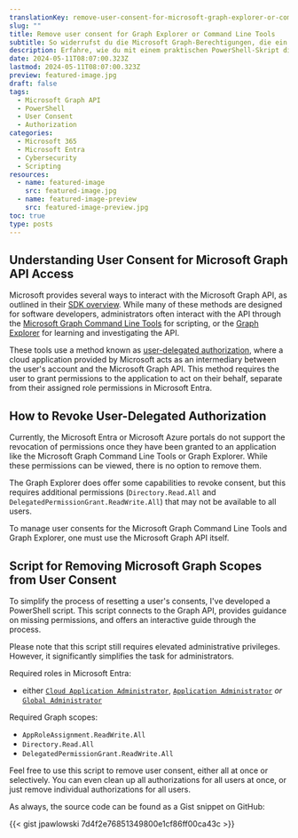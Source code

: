 ```yaml
---
translationKey: remove-user-consent-for-microsoft-graph-explorer-or-command-line-tools
slug: ""
title: Remove user consent for Graph Explorer or Command Line Tools
subtitle: So widerrufst du die Microsoft Graph-Berechtigungen, die ein Benutzer erteilt hat
description: Erfahre, wie du mit einem praktischen PowerShell-Skript die Benutzerzustimmung für Microsoft Graph API-Zugriffsrechte verwalten kannst.
date: 2024-05-11T08:07:00.323Z
lastmod: 2024-05-11T08:07:00.323Z
preview: featured-image.jpg
draft: false
tags:
  - Microsoft Graph API
  - PowerShell
  - User Consent
  - Authorization
categories:
  - Microsoft 365
  - Microsoft Entra
  - Cybersecurity
  - Scripting
resources:
  - name: featured-image
    src: featured-image.jpg
  - name: featured-image-preview
    src: featured-image-preview.jpg
toc: true
type: posts
---
```


## Understanding User Consent for Microsoft Graph API Access

Microsoft provides several ways to interact with the Microsoft Graph API, as outlined in their [SDK overview](https://learn.microsoft.com/en-us/graph/sdks/sdks-overview). While many of these methods are designed for software developers, administrators often interact with the API through the [Microsoft Graph Command Line Tools](https://learn.microsoft.com/en-us/powershell/microsoftgraph/overview) for scripting, or the [Graph Explorer](https://developer.microsoft.com/en-us/graph/graph-explorer) for learning and investigating the API.

These tools use a method known as [user-delegated authorization](https://learn.microsoft.com/en-us/graph/security-authorization), where a cloud application provided by Microsoft acts as an intermediary between the user's account and the Microsoft Graph API. This method requires the user to grant permissions to the application to act on their behalf, separate from their assigned role permissions in Microsoft Entra.

## How to Revoke User-Delegated Authorization

Currently, the Microsoft Entra or Microsoft Azure portals do not support the revocation of permissions once they have been granted to an application like the Microsoft Graph Command Line Tools or Graph Explorer. While these permissions can be viewed, there is no option to remove them.

The Graph Explorer does offer some capabilities to revoke consent, but this requires additional permissions (`Directory.Read.All` and `DelegatedPermissionGrant.ReadWrite.All`) that may not be available to all users.

To manage user consents for the Microsoft Graph Command Line Tools and Graph Explorer, one must use the Microsoft Graph API itself.

## Script for Removing Microsoft Graph Scopes from User Consent

To simplify the process of resetting a user's consents, I've developed a PowerShell script. This script connects to the Graph API, provides guidance on missing permissions, and offers an interactive guide through the process.

Please note that this script still requires elevated administrative privileges. However, it significantly simplifies the task for administrators.

Required roles in Microsoft Entra:

- either [`Cloud Application Administrator`](https://learn.microsoft.com/en-us/entra/identity/role-based-access-control/permissions-reference#cloud-application-administrator), [`Application Administrator`](https://learn.microsoft.com/en-us/entra/identity/role-based-access-control/permissions-reference#application-administrator) *or* [`Global Administrator`](https://learn.microsoft.com/en-us/entra/identity/role-based-access-control/permissions-reference#global-administrator)

Required Graph scopes:

- `AppRoleAssignment.ReadWrite.All`
- `Directory.Read.All`
- `DelegatedPermissionGrant.ReadWrite.All`

Feel free to use this script to remove user consent, either all at once or selectively. You can even clean up all authorizations for all users at once, or just remove individual authorizations for all users.

As always, the source code can be found as a Gist snippet on GitHub:

{{< gist jpawlowski 7d4f2e76851349800e1cf86ff00ca43c >}}
